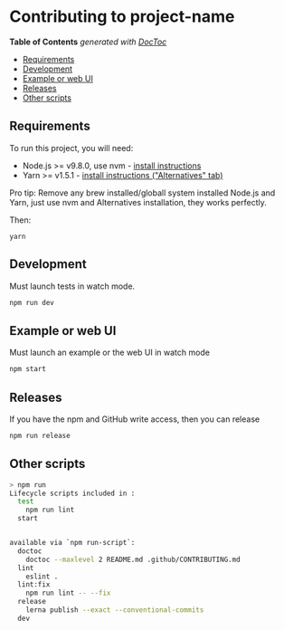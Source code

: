 # Contributing to project-name

<!-- START doctoc generated TOC please keep comment here to allow auto update -->
<!-- DON'T EDIT THIS SECTION, INSTEAD RE-RUN doctoc TO UPDATE -->
**Table of Contents**  *generated with [DocToc](https://github.com/thlorenz/doctoc)*

- [Requirements](#requirements)
- [Development](#development)
- [Example or web UI](#example-or-web-ui)
- [Releases](#releases)
- [Other scripts](#other-scripts)

<!-- END doctoc generated TOC please keep comment here to allow auto update -->

## Requirements

To run this project, you will need:

- Node.js >= v9.8.0, use nvm - [install instructions](https://github.com/creationix/nvm#install-script)
- Yarn >= v1.5.1 - [install instructions ("Alternatives" tab)](https://yarnpkg.com/en/docs/install#alternatives-tab)

Pro tip: Remove any brew installed/globall system installed Node.js and Yarn, just use nvm and Alternatives installation, they works perfectly.

Then:

```
yarn
```

## Development

Must launch tests in watch mode.

```sh
npm run dev
```

## Example or web UI

Must launch an example or the web UI in watch mode

```sh
npm start
```

## Releases

If you have the npm and GitHub write access, then you can release

```sh
npm run release
```

## Other scripts

```sh
> npm run
Lifecycle scripts included in :
  test
    npm run lint
  start


available via `npm run-script`:
  doctoc
    doctoc --maxlevel 2 README.md .github/CONTRIBUTING.md
  lint
    eslint .
  lint:fix
    npm run lint -- --fix
  release
    lerna publish --exact --conventional-commits
  dev
```
